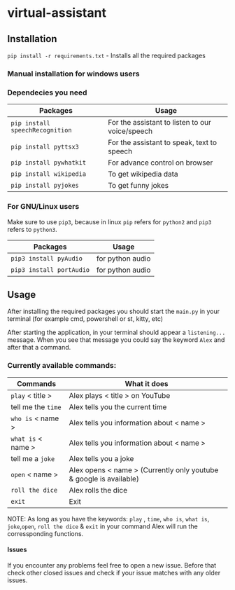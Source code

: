 # virtual-assistant

## Installation
`pip install -r requirements.txt` - Installs all the required packages
### Manual installation for windows users
### Dependecies you need

| Packages | Usage |
|---|---|
| `pip install speechRecognition`  | For the assistant to listen to our voice/speech |
| `pip install pyttsx3` |  For the assistant to speak, text to speech |
| `pip install pywhatkit` | For advance control on browser |
| `pip install wikipedia` | To get wikipedia data |
| `pip install pyjokes` | To get funny jokes |


### For GNU/Linux users
Make sure to use `pip3`, because in linux `pip` refers for `python2` and `pip3` refers to `python3`.

| Packages | Usage |
|---|---|
| `pip3 install pyAudio` | for python audio |
| `pip3 install portAudio` | for python audio |


## Usage
After installing the required packages you should start the `main.py` in your terminal (for example cmd, powershell or st, kitty, etc)

After starting the application, in your terminal should appear a `listening...` message.
When you see that message you could say the keyword `Alex` and after that a command.

### Currently available commands:
| Commands | What it does |
|---|---|
| `play` < title > | Alex plays < title > on YouTube |
| tell me the `time` | Alex tells you the current time |
| `who is` < name > | Alex tells you information about < name > |
| `what is` < name > | Alex tells you information about < name > |
| tell me a `joke` | Alex tells you a joke |
| `open` < name > | Alex opens < name > (Currently only youtube & google is available) |
| `roll the dice` | Alex rolls the dice |
| `exit` | Exit |

NOTE: As long as you have the keywords: `play` , `time`, `who is`, `what is`, `joke`,`open`, `roll the dice` & `exit` in your command Alex will run the corressponding functions.

#### Issues
If you encounter any problems feel free to open a new issue. Before that check other closed issues and check if your issue matches with any older issues.
